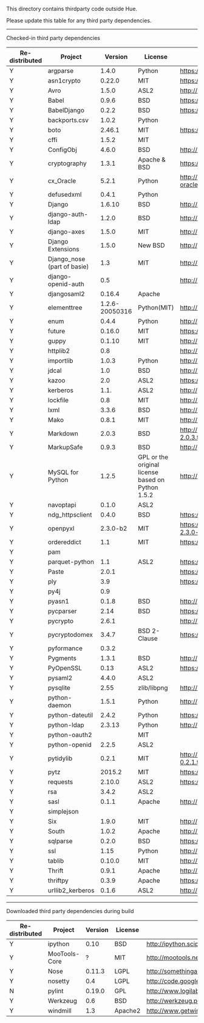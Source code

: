 This directory contains thirdparty code outside Hue.

Please update this table for any third party dependencies.

---
Checked-in third party dependencies

|Re-distributed|Project|Version|License|Source URL|
|--------------|-------|-------|-------|----------|
|Y|argparse|1.4.0|Python|https://github.com/ThomasWaldmann/argparse/|
|Y|asn1crypto|0.22.0|MIT|https://github.com/wbond/asn1crypto|
|Y|Avro|1.5.0|ASL2|http://avro.apache.org/|
|Y|Babel|0.9.6|BSD|https://github.com/python-babel/babel|
|Y|BabelDjango|0.2.2|BSD|https://github.com/python-babel/babel|
|Y|backports.csv|1.0.2|Python||
|Y|boto|2.46.1|MIT|https://github.com/boto/boto/|
|Y|cffi|1.5.2|MIT||
|Y|ConfigObj|4.6.0|BSD|http://www.voidspace.org.uk/python/configobj.html|
|Y|cryptography|1.3.1|Apache & BSD|https://github.com/pyca/cryptography|
|Y|cx_Oracle|5.2.1|Python|http://downloads.sourceforge.net/project/cx-oracle/5.1.2/cx_Oracle-5.1.2.tar.gz|
|Y|defusedxml|0.4.1|Python||
|Y|Django|1.6.10|BSD|http://www.djangoproject.com/download/1.6.10/tarball/|
|Y|django-auth-ldap|1.2.0|BSD|http://bitbucket.org/psagers/django-auth-ldap/|
|Y|django-axes|1.5.0|MIT|http://github.com/django-pci/django-axes.git|
|Y|Django Extensions|1.5.0|New BSD|http://pypi.python.org/pypi/django-extensions/1.5.0|
|Y|Django_nose (part of basie)|1.3|MIT|http://code.basieproject.org/trunk/apps/django_nose/nose_runner.py|
|Y|django-openid-auth|0.5| |http://openidenabled.com/python-openid/|
|Y|djangosaml2|0.16.4|Apache ||
|Y|elementtree|1.2.6-20050316|Python(MIT)|http://effbot.org/downloads#elementtree|
|Y|enum|0.4.4|Python|http://pypi.python.org/pypi/enum/|
|Y|future|0.16.0|MIT|https://github.com/PythonCharmers/python-future|
|Y|guppy|0.1.10|MIT|http://guppy-pe.sourceforge.net|
|Y|httplib2|0.8| |http://bitworking.org/projects/httplib2/|
|Y|importlib|1.0.3|Python|http://docs.python.org/2.7/library/importlib.html|
|Y|jdcal|1.0|BSD|http://oneau.wordpress.com/jdcal/|
|Y|kazoo|2.0|ASL2|https://github.com/python-zk/kazoo|
|Y|kerberos|1.1.|ASL2|http://pypi.python.org/pypi/kerberos
|Y|lockfile|0.8|MIT|http://smontanaro.dyndns.org/python/lockfile-0.8.tar.gz|
|Y|lxml|3.3.6|BSD|http://codespeak.net/lxml/|
|Y|Mako|0.8.1|MIT|http://makotemplates.org/|
|Y|Markdown|2.0.3|BSD|http://pypi.python.org/packages/source/M/Markdown/Markdown-2.0.3.tar.gz|
|Y|MarkupSafe|0.9.3|BSD|http://pypi.python.org/pypi/MarkupSafe|
|Y|MySQL for Python|1.2.5|GPL or the original license based on Python 1.5.2|http://sourceforge.net/projects/mysql-python/|
|Y|navoptapi|0.1.0|ASL2||
|Y|ndg_httpsclient|0.4.0|BSD|https://github.com/cedadev/ndg_httpsclient/|
|Y|openpyxl|2.3.0-b2|MIT|https://pypi.python.org/packages/source/o/openpyxl/openpyxl-2.3.0-b2.tar.gz|
|Y|ordereddict|1.1|MIT|https://pypi.python.org/pypi/ordereddict|
|Y|pam||||
|Y|parquet-python|1.1|ASL2|https://github.com/jcrobak/parquet-python|
|Y|Paste|2.0.1| |https://bitbucket.org/ianb/paste|
|Y|ply|3.9| |https://github.com/dabeaz/ply|
|Y|py4j|0.9| | |
|Y|pyasn1|0.1.8|BSD|http://pyasn1.sf.net |
|Y|pycparser|2.14|BSD|https://pypi.python.org/pypi/pycparser|
|Y|pycrypto|2.6.1| |http://www.pycrypto.org/|
|Y|pycryptodomex|3.4.7| BSD 2-Clause|https://pypi.python.org/pypi/pycryptodome|
|Y|pyformance|0.3.2| ||
|Y|Pygments|1.3.1|BSD|http://pypi.python.org/pypi/Pygments|
|Y|PyOpenSSL|0.13|ASL2|https://launchpad.net/pyopenssl|
|Y|pysaml2|4.4.0|ASL2||
|Y|pysqlite|2.55|zlib/libpng|http://oss.itsystementwicklung.de/download/pysqlite/2.5/2.5.5/|
|Y|python-daemon|1.5.1|Python|http://pypi.python.org/pypi/python-daemon/|
|Y|python-dateutil|2.4.2|Python|https://pypi.python.org/pypi/python-dateutil/|
|Y|python-ldap|2.3.13|Python|http://pypi.python.org/pypi/python-ldap/|
|Y|python-oauth2| |MIT||
|Y|python-openid|2.2.5|ASL2||
|Y|pytidylib|0.2.1|MIT|http://cloud.github.com/downloads/countergram/pytidylib/pytidylib-0.2.1.tar.gz|
|Y|pytz|2015.2|MIT|https://pypi.python.org/pypi/pytz/|
|Y|requests|2.10.0|ASL2|https://github.com/kennethreitz/requests/|
|Y|rsa|3.4.2|ASL2||
|Y|sasl|0.1.1|Apache|http://pypi.python.org/pypi/sasl/0.1.1|
|Y|simplejson|  | ||
|Y|Six|1.9.0|MIT|http://pypi.python.org/pypi/six/1.9.0|
|Y|South|1.0.2|Apache|http://south.aeracode.org/|
|Y|sqlparse|0.2.0|BSD|https://github.com/andialbrecht/sqlparse|
|Y|ssl|1.15|Python|http://pypi.python.org/pypi/ssl/1.15|
|Y|tablib|0.10.0|MIT|http://docs.python-tablib.org/en/latest/|
|Y|Thrift|0.9.1|Apache|http://incubator.apache.org/thrift/download/|
|Y|thriftpy|0.3.9|Apache|https://github.com/eleme/thriftpy|
|Y|urllib2_kerberos|0.1.6|ASL2|http://pypi.python.org/pypi/urllib2_kerberos|

---
Downloaded third party dependencies during build

|Re-distributed|Project|Version|License|Source URL|
|--------------|-------|-------|-------|----------|
|Y|ipython|0.10|BSD|http://ipython.scipy.org/dist|
|Y|MooTools-Core|?|MIT|http://mootools.net/download|
|Y|Nose|0.11.3|LGPL|http://somethingaboutorange.com/mrl/projects/nose/0.11.3/|
|Y|nosetty|0.4|LGPL|http://code.google.com/p/nosetty/|
|N|pylint|0.19.0|GPL|http://www.logilab.org/project/pylint|
|Y|Werkzeug|0.6|BSD|http://werkzeug.pocoo.org/|
|Y|windmill|1.3|Apache2|http://www.getwindmill.com/|
